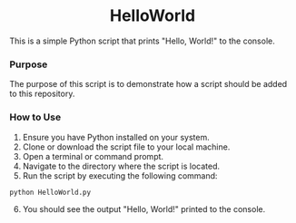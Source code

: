 <div align="center">

# HelloWorld

</div>
This is a simple Python script that prints "Hello, World!" to the console.

### Purpose
The purpose of this script is to demonstrate how a script should be added to this repository.

### How to Use
1. Ensure you have Python installed on your system.
2. Clone or download the script file to your local machine.
3. Open a terminal or command prompt.
4. Navigate to the directory where the script is located.
5. Run the script by executing the following command:

```
python HelloWorld.py
```

6. You should see the output "Hello, World!" printed to the console.
